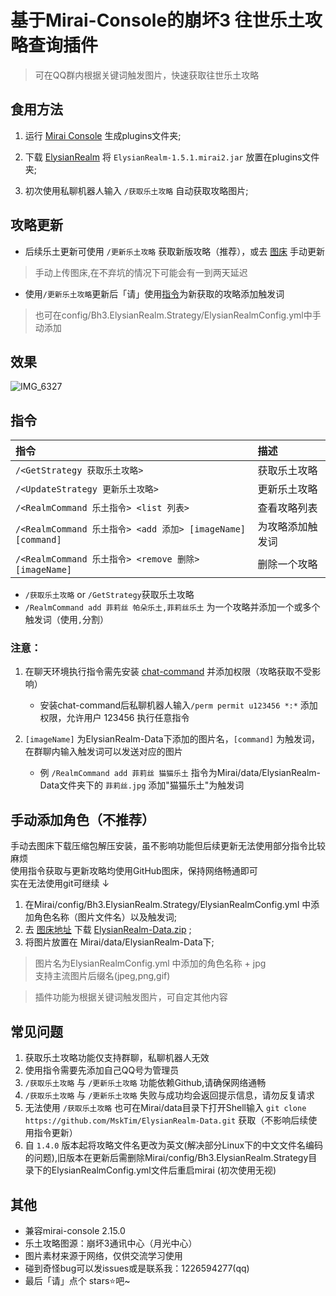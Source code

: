 # 基于Mirai-Console的崩坏3 往世乐土攻略查询插件

> 可在QQ群内根据关键词触发图片，快速获取往世乐土攻略

## 食用方法

1. 运行 [Mirai Console](https://github.com/mamoe/mirai) 生成plugins文件夹;

2. 下载 [ElysianRealm](https://github.com/MskTim/Bh3-ElysianRealm-Strategy/releases) 将 `ElysianRealm-1.5.1.mirai2.jar` 放置在plugins文件夹;

3. 初次使用私聊机器人输入 `/获取乐土攻略` 自动获取攻略图片;

## 攻略更新

- 后续乐土更新可使用 `/更新乐土攻略` 获取新版攻略（推荐），或去 [图床](https://github.com/MskTim/ElysianRealm-Data) 手动更新  

> 手动上传图床,在不弃坑的情况下可能会有一到两天延迟  

 - 使用`/更新乐土攻略`更新后「请」使用[指令](#指令)为新获取的攻略添加触发词   
> 也可在config/Bh3.ElysianRealm.Strategy/ElysianRealmConfig.yml中手动添加
## 效果

![IMG_6327](https://user-images.githubusercontent.com/87525977/187026836-b4310fe8-b213-4249-91f3-e0864f8c4d84.PNG)

## 指令
| 指令                                                       | 描述              |
|:---------------------------------------------------------|:----------------|
| `/<GetStrategy 获取乐土攻略>`                                  | 获取乐土攻略          |
| `/<UpdateStrategy 更新乐土攻略>`                               | 更新乐土攻略          |
| `/<RealmCommand 乐土指令> <list 列表>`                         | 查看攻略列表          |
| `/<RealmCommand 乐土指令> <add 添加> [imageName] [command]`    | 为攻略添加触发词        |
| `/<RealmCommand 乐土指令> <remove 删除> [imageName]`           | 删除一个攻略          |

- `/获取乐土攻略` or `/GetStrategy`获取乐土攻略
- `/RealmCommand add 菲莉丝 帕朵乐土,菲莉丝乐土` 为一个攻略并添加一个或多个触发词（使用`,`分割）


### 注意：  
1. 在聊天环境执行指令需先安装 [chat-command](https://github.com/project-mirai/chat-command) 并添加权限（攻略获取不受影响）  
   - 安装chat-command后私聊机器人输入`/perm permit u123456 *:*` 添加权限，允许用户 123456 执行任意指令
   
2. `[imageName]` 为ElysianRealm-Data下添加的图片名，`[command]` 为触发词，在群聊内输入触发词可以发送对应的图片
   - 例 `/RealmCommand add 菲莉丝 猫猫乐土` 指令为Mirai/data/ElysianRealm-Data文件夹下的 `菲莉丝.jpg` 添加"猫猫乐土"为触发词

## 手动添加角色（不推荐）

手动去图床下载压缩包解压安装，虽不影响功能但后续更新无法使用部分指令比较麻烦  
使用指令获取与更新攻略均使用GitHub图床，保持网络畅通即可  
实在无法使用git可继续 ↓

1. 在Mirai/config/Bh3.ElysianRealm.Strategy/ElysianRealmConfig.yml 中添加角色名称（图片文件名）以及触发词;
2. 去 [图床地址](https://github.com/MskTim/ElysianRealm-Data) 下载 [ElysianRealm-Data.zip](https://github.com/MskTim/ElysianRealm-Data/releases) ;
3. 将图片放置在 Mirai/data/ElysianRealm-Data下;

> 图片名为ElysianRealmConfig.yml 中添加的角色名称 + jpg  
  支持主流图片后缀名(jpeg,png,gif)

> 插件功能为根据关键词触发图片，可自定其他内容

## 常见问题
1. 获取乐土攻略功能仅支持群聊，私聊机器人无效
2. 使用指令需要先添加自己QQ号为管理员
3.  `/获取乐土攻略` 与 `/更新乐土攻略` 功能依赖Github,请确保网络通畅
4.  `/获取乐土攻略` 与 `/更新乐土攻略` 失败与成功均会返回提示信息，请勿反复请求
5. 无法使用 `/获取乐土攻略` 也可在Mirai/data目录下打开Shell输入 `git clone https://github.com/MskTim/ElysianRealm-Data.git` 获取（不影响后续使用指令更新）
6. 自 `1.4.0` 版本起将攻略文件名更改为英文(解决部分Linux下的中文文件名编码的问题),旧版本在更新后需删除Mirai/config/Bh3.ElysianRealm.Strategy目录下的ElysianRealmConfig.yml文件后重启mirai (初次使用无视)

## 其他
- 兼容mirai-console 2.15.0
- 乐土攻略图源：崩坏3通讯中心（月光中心）
- 图片素材来源于网络，仅供交流学习使用
- 碰到奇怪bug可以发issues或是联系我：1226594277(qq)
- 最后「请」点个 stars⭐吧~
